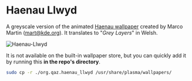 # Haenau Llwyd

A greyscale version of the animated [Haenau wallpaper](https://github.com/KDE/kdeplasma-addons/blob/master/wallpapers/haenau/) created by Marco Martin (mart@kde.org). It translates to "*Grey Layers*" in Welsh.

![Haenau-Llwyd](https://user-images.githubusercontent.com/51381523/189498873-8a524eb8-56fd-4dec-919b-3f1a3cb7504a.png)

It is not available on the built-in wallpaper store, but you can quickly add it by running this **in the repo's directory**.
```bash
sudo cp -r ./org.qaz.haenau_llwyd /usr/share/plasma/wallpapers/
```